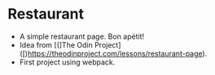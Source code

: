 # Restaurant
* A simple restaurant page. Bon apétit!
* Idea from [(]The Odin Project]([)https://theodinproject.com/lessons/restaurant-page).
* First project using webpack.